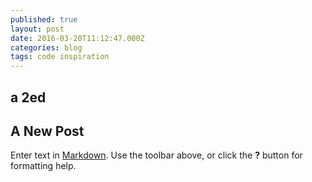 ```yaml
---
published: true
layout: post
date: 2016-03-20T11:12:47.000Z
categories: blog
tags: code inspiration
---
```




## a 2ed

## A New Post

Enter text in [Markdown](http://daringfireball.net/projects/markdown/). Use the toolbar above, or click the **?** button for formatting help.
